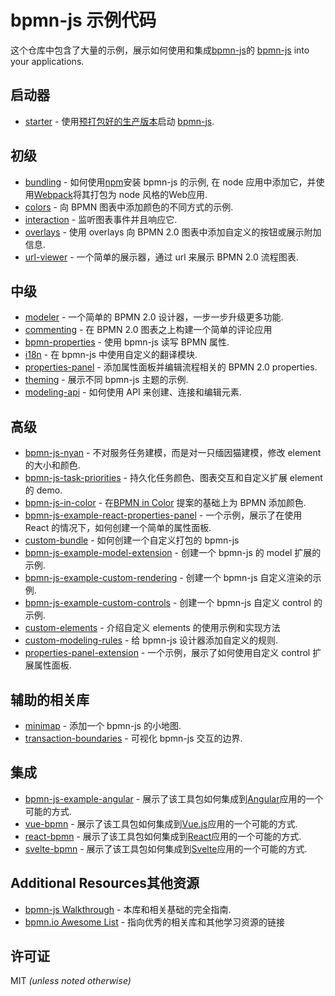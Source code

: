 # bpmn-js 示例代码

这个仓库中包含了大量的示例，展示如何使用和集成[bpmn-js](https://github.com/bpmn-io/bpmn-js)的
[bpmn-js](https://github.com/bpmn-io/bpmn-js) into your applications.

## 启动器

- [starter](./starter) - 使用[预打包好的生产版本](./pre-packaged)启动 [bpmn-js](https://github.com/bpmn-io/bpmn-js).

## 初级

- [bundling](./bundling) - 如何使用[npm](http://npmjs.org)安装 bpmn-js 的示例, 在 node 应用中添加它，并使用[Webpack](https://webpack.js.org/)将其打包为 node 风格的Web应用.
- [colors](./colors) - 向 BPMN 图表中添加颜色的不同方式的示例.
- [interaction](./interaction) - 监听图表事件并且响应它.
- [overlays](./overlays) - 使用 overlays 向 BPMN 2.0 图表中添加自定义的按钮或展示附加信息.
- [url-viewer](./url-viewer) - 一个简单的展示器，通过 url 来展示 BPMN 2.0 流程图表.

## 中级

- [modeler](./modeler) - 一个简单的 BPMN 2.0 设计器，一步一步升级更多功能.
- [commenting](./commenting) - 在 BPMN 2.0 图表之上构建一个简单的评论应用
- [bpmn-properties](./bpmn-properties) - 使用 bpmn-js 读写 BPMN 属性.
- [i18n](./i18n) - 在 bpmn-js 中使用自定义的翻译模块.
- [properties-panel](./properties-panel) - 添加属性面板并编辑流程相关的 BPMN 2.0 properties.
- [theming](./theming) - 展示不同 bpmn-js 主题的示例.
- [modeling-api](./modeling-api) - 如何使用 API 来创建、连接和编辑元素.

## 高级

- [bpmn-js-nyan](https://github.com/nikku/bpmn-js-nyan) - 不对服务任务建模，而是对一只缅因猫建模，修改 element 的大小和颜色.
- [bpmn-js-task-priorities](https://github.com/bpmn-io/bpmn-js-task-priorities) - 持久化任务颜色、图表交互和自定义扩展 element 的 demo.
- [bpmn-js-in-color](https://github.com/bpmn-io/bpmn-js-in-color) - 在[BPMN in Color](https://github.com/bpmn-miwg/bpmn-in-color) 提案的基础上为 BPMN 添加颜色.
- [bpmn-js-example-react-properties-panel](https://github.com/bpmn-io/bpmn-js-example-react-properties-panel) - 一个示例，展示了在使用 React 的情况下，如何创建一个简单的属性面板.
- [custom-bundle](./custom-bundle) - 如何创建一个自定义打包的 bpmn-js
- [bpmn-js-example-model-extension](https://github.com/bpmn-io/bpmn-js-example-model-extension) - 创建一个 bpmn-js 的 model 扩展的示例.
- [bpmn-js-example-custom-rendering](https://github.com/bpmn-io/bpmn-js-example-custom-rendering) - 创建一个 bpmn-js 自定义渲染的示例.
- [bpmn-js-example-custom-controls](https://github.com/bpmn-io/bpmn-js-example-custom-controls) - 创建一个 bpmn-js 自定义 control 的示例.
- [custom-elements](./custom-elements) - 介绍自定义 elements 的使用示例和实现方法
- [custom-modeling-rules](./custom-modeling-rules) - 给 bpmn-js 设计器添加自定义的规则.
- [properties-panel-extension](./properties-panel-extension) - 一个示例，展示了如何使用自定义 control 扩展属性面板.

## 辅助的相关库

- [minimap](./minimap) - 添加一个 bpmn-js 的小地图.
- [transaction-boundaries](./transaction-boundaries) - 可视化 bpmn-js 交互的边界.

## 集成

- [bpmn-js-example-angular](https://github.com/bpmn-io/bpmn-js-example-angular) - 展示了该工具包如何集成到[Angular](https://angular.io/)应用的一个可能的方式.
- [vue-bpmn](https://github.com/bpmn-io/vue-bpmn) - 展示了该工具包如何集成到[Vue.js](https://vuejs.org)应用的一个可能的方式.
- [react-bpmn](https://github.com/bpmn-io/react-bpmn) - 展示了该工具包如何集成到[React](https://reactjs.org/)应用的一个可能的方式.
- [svelte-bpmn](https://github.com/bpmn-io/svelte-bpmn) - 展示了该工具包如何集成到[Svelte](https://svelte.dev/)应用的一个可能的方式.

## Additional Resources其他资源

- [bpmn-js Walkthrough](https://bpmn.io/toolkit/bpmn-js/walkthrough/) - 本库和相关基础的完全指南.
- [bpmn.io Awesome List](https://github.com/bpmn-io/awesome-bpmn-io) - 指向优秀的相关库和其他学习资源的链接

## 许可证

MIT _(unless noted otherwise)_
